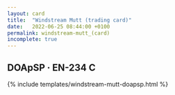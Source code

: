 ```yaml
---
layout: card
title:  "Windstream Mutt (trading card)"
date:   2022-06-25 08:44:00 +0100
permalink: windstream-mutt_(card)
incomplete: true
---
```


## DOApSP &middot; EN-234 C

{% include templates/windstream-mutt-doapsp.html %}